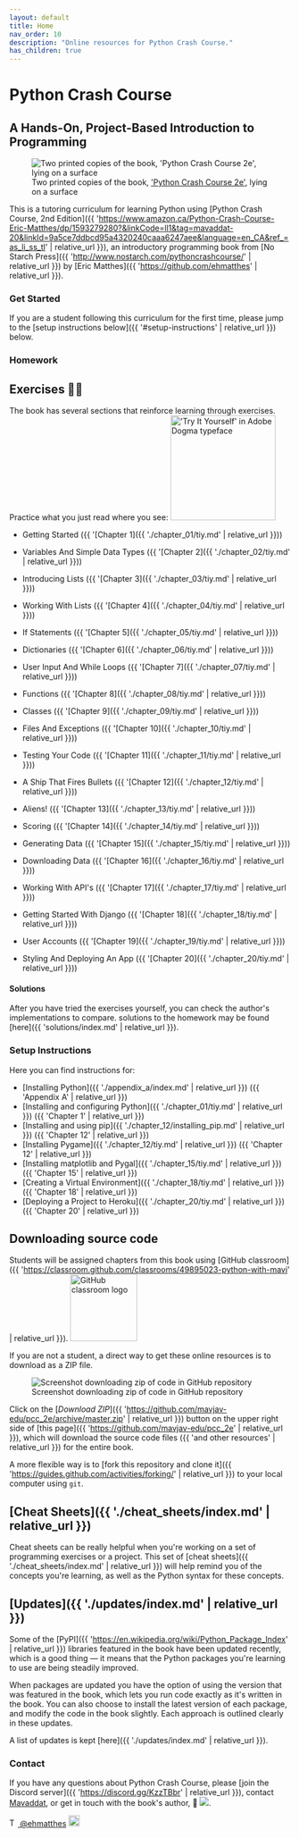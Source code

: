 ```yaml
---
layout: default
title: Home
nav_order: 10
description: "Online resources for Python Crash Course."
has_children: true
---
```


# Python Crash Course

## A Hands-On, Project-Based Introduction to Programming

<figure class="figurefx pushup">
    <img
    sizes="({{ 'max-width: 300px' | relative_url }}) 100vw, 300px"
    srcset="
    {{ '/assets/images/cover_g9giob_c_scale,w_200.png' | relative_url }} 200w,
    {{ '/assets/images/cover_g9giob_c_scale,w_300.png' | relative_url }} 300w"
    src="{{ '/assets/images/cover_g9giob_c_scale,w_300.png' | relative_url }}"
    alt="Two printed copies of the book, 'Python Crash Course 2e', lying on a surface"/>
    <figcaption>Two printed copies of the book, <a href="https://www.amazon.ca/Python-Crash-Course-Eric-Matthes/dp/1593279280?&linkCode=ll1&tag=mavaddat-20&linkId=9a5ce7ddbcd95a4320240caaa6247aee&language=en_CA&ref_=as_li_ss_tl" target="_blank">'Python Crash Course 2e'</a>, lying on a surface</figcaption>
</figure>

This is a tutoring curriculum for learning Python using [Python Crash Course, 2nd Edition]({{ 'https://www.amazon.ca/Python-Crash-Course-Eric-Matthes/dp/1593279280?&linkCode=ll1&tag=mavaddat-20&linkId=9a5ce7ddbcd95a4320240caaa6247aee&language=en_CA&ref_=as_li_ss_tl' | relative_url }}), an introductory programming book from [No Starch Press]({{ 'http://www.nostarch.com/pythoncrashcourse/' | relative_url }}) by [Eric Matthes]({{ 'https://github.com/ehmatthes' | relative_url }}).

### Get Started

If you are a student following this curriculum for the first time, please jump to the [setup instructions below]({{ '#setup-instructions' | relative_url }}) below.

### Homework

## <a id="try_it_yourself"></a>Exercises ✍🏽

The book has several sections that reinforce learning through exercises. Practice what you just read where you see:
<img src="{{ '/assets/images/tiy.svg' | relative_url }}"   width="188vw" alt="'Try It Yourself' in Adobe Dogma typeface"/>

- Getting Started \({{ '[Chapter 1]({{ './chapter_01/tiy.md' | relative_url }})\)

- Variables And Simple Data Types \({{ '[Chapter 2]({{ './chapter_02/tiy.md' | relative_url }})\)

- Introducing Lists \({{ '[Chapter 3]({{ './chapter_03/tiy.md' | relative_url }})\)

- Working With Lists \({{ '[Chapter 4]({{ './chapter_04/tiy.md' | relative_url }})\)

- If Statements \({{ '[Chapter 5]({{ './chapter_05/tiy.md' | relative_url }})\)

- Dictionaries \({{ '[Chapter 6]({{ './chapter_06/tiy.md' | relative_url }})\)

- User Input And While Loops \({{ '[Chapter 7]({{ './chapter_07/tiy.md' | relative_url }})\)

- Functions \({{ '[Chapter 8]({{ './chapter_08/tiy.md' | relative_url }})\)

- Classes \({{ '[Chapter 9]({{ './chapter_09/tiy.md' | relative_url }})\)

- Files And Exceptions \({{ '[Chapter 10]({{ './chapter_10/tiy.md' | relative_url }})\)

- Testing Your Code \({{ '[Chapter 11]({{ './chapter_11/tiy.md' | relative_url }})\)

- A Ship That Fires Bullets \({{ '[Chapter 12]({{ './chapter_12/tiy.md' | relative_url }})\)

- Aliens! \({{ '[Chapter 13]({{ './chapter_13/tiy.md' | relative_url }})\)

- Scoring \({{ '[Chapter 14]({{ './chapter_14/tiy.md' | relative_url }})\)

- Generating Data \({{ '[Chapter 15]({{ './chapter_15/tiy.md' | relative_url }})\)

- Downloading Data \({{ '[Chapter 16]({{ './chapter_16/tiy.md' | relative_url }})\)

- Working With API's \({{ '[Chapter 17]({{ './chapter_17/tiy.md' | relative_url }})\)

- Getting Started With Django \({{ '[Chapter 18]({{ './chapter_18/tiy.md' | relative_url }})\)

- User Accounts \({{ '[Chapter 19]({{ './chapter_19/tiy.md' | relative_url }})\)

- Styling And Deploying An App \({{ '[Chapter 20]({{ './chapter_20/tiy.md' | relative_url }})\)

#### Solutions

After you have tried the exercises yourself, you can check the author's implementations to compare. solutions to the homework may be found [here]({{ 'solutions/index.md' | relative_url }}).

### Setup Instructions

Here you can find instructions for:

- [Installing Python]({{ './appendix_a/index.md' | relative_url }})&#09;({{ 'Appendix A' | relative_url }})
- [Installing and configuring Python]({{ './chapter_01/tiy.md' | relative_url }})&#09;({{ 'Chapter 1' | relative_url }})
- [Installing and using pip]({{ './chapter_12/installing_pip.md' | relative_url }})&#09;({{ 'Chapter 12' | relative_url }})
- [Installing Pygame]({{ './chapter_12/tiy.md' | relative_url }})&#09;({{ 'Chapter 12' | relative_url }})
- [Installing matplotlib and Pygal]({{ './chapter_15/tiy.md' | relative_url }}) &#09;({{ 'Chapter 15' | relative_url }})
- [Creating a Virtual Environment]({{ './chapter_18/tiy.md' | relative_url }})&#09;({{ 'Chapter 18' | relative_url }})
- [Deploying a Project to Heroku]({{ './chapter_20/tiy.md' | relative_url }})&#09;({{ 'Chapter 20' | relative_url }})

## <a id="source_code"></a>Downloading source code

Students will be assigned chapters from this book using [GitHub classroom]({{ 'https://classroom.github.com/classrooms/49895023-python-with-mavi' | relative_url }}). <img src="https://avatars.githubusercontent.com/in/68187?s=120" alt="GitHub classroom logo" width="120px"/>

If you are not a student, a direct way to get these online resources is to download as a ZIP file.

<figure>
<img
sizes="({{ 'max-width: 360px' | relative_url }}) 100vw, 360px"
srcset="
{{ '/assets/images/download_zip_vyd8au_c_scale,w_100.png' | relative_url }} 100w,
{{ '/assets/images/download_zip_vyd8au_c_scale,w_268.png' | relative_url }} 268w,
{{ '/assets/images/download_zip_vyd8au_c_scale,w_360.png' | relative_url }} 360w"
src="{{ '/assets/images/download_zip_vyd8au_c_scale,w_360.png' | relative_url }}"
 alt="Screenshot downloading zip of code in GitHub repository" title="Click the Download ZIP Option"/><figcaption>Screenshot downloading zip of code in GitHub repository</figcaption></figure>

Click on the [_Download ZIP_]({{ 'https://github.com/mavjav-edu/pcc_2e/archive/master.zip' | relative_url }}) button on the upper right side of [this page]({{ 'https://github.com/mavjav-edu/pcc_2e' | relative_url }}), which will download the source code files ({{ 'and other resources' | relative_url }}) for the entire book.

A more flexible way is to [fork this repository and clone it]({{ 'https://guides.github.com/activities/forking/' | relative_url }}) to your local computer using `git`.

## [Cheat Sheets]({{ './cheat_sheets/index.md' | relative_url }})

Cheat sheets can be really helpful when you're working on a set of programming exercises or a project. This set of [cheat sheets]({{ './cheat_sheets/index.md' | relative_url }}) will help remind you of the concepts you're learning, as well as the Python syntax for these concepts.

## [Updates]({{ './updates/index.md' | relative_url }})

Some of the [PyPI]({{ 'https://en.wikipedia.org/wiki/Python_Package_Index' | relative_url }}) libraries featured in the book have been updated recently, which is a good thing &mdash; it means that the Python packages you're learning to use are being steadily improved.

When packages are updated you have the option of using the version that was featured in the book, which lets you run code exactly as it's written in the book. You can also choose to install the latest version of each package, and modify the code in the book slightly. Each approach is outlined clearly in these updates.

A list of updates is kept [here]({{ './updates/index.md' | relative_url }}).

### Contact

If you have any questions about Python Crash Course, please [join the Discord server]({{ 'https://discord.gg/KzzTBbr' | relative_url }}), contact [Mavaddat]('https://www.mavaddat.ca'), or get in touch with the book's author, 📧 <a href="javascript:location='mailto:\u0065\u0068\u006d\u0061\u0074\u0074\u0068\u0065\u0073\u0040\u0067\u006d\u0061\u0069\u006c\u002e\u0063\u006f\u006d';void 0"><img  class="email" src="{{ '/assets/images/ematthes.svg' | relative_url  }}"/></a>.

[<img src="https://raw.githubusercontent.com/johan/svg-cleanups/master/logos/twitter.svg" alt="Twitter logo" width="15"/> @ehmatthes](http://twitter.com/ehmatthes/)
<img src="https://pbs.twimg.com/profile_images/1153801365543538688/6ZRVUWah.png" title="the author on Twitter" alt="the author's Twitter profile image" width="20vw"/>